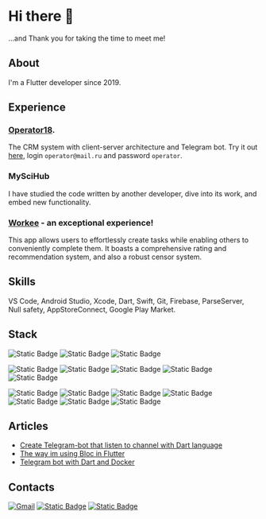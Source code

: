 # Hi there 👋
...and Thank you for taking the time to meet me!

## About
I'm a Flutter developer since 2019.

## Experience
### [Operator18](https://github.com/kharitonovAL/o18).
The CRM system with client-server architecture and Telegram bot. Try it out [here](https://v2.operator18.ru), login `operator@mail.ru` and password `operator`.


### MySciHub
I have studied the code written by another developer, dive into its work, and embed new functionality.

### [Workee](https://play.google.com/store/apps/details?id=com.narushev.workee) - an exceptional experience!
This app allows users to effortlessly create tasks while enabling others to conveniently complete them. It boasts a comprehensive rating and recommendation system, and also a robust censor system.

## Skills
VS Code, Android Studio, Xcode, Dart, Swift, Git, Firebase, ParseServer, Null safety, AppStoreConnect, Google Play Market.

## Stack
![Static Badge](https://img.shields.io/badge/Dart-grey?logo=dart)
![Static Badge](https://img.shields.io/badge/Flutter-grey?logo=flutter)
![Static Badge](https://img.shields.io/badge/VS_Code-grey?logo=visualstudiocode)

![Static Badge](https://img.shields.io/badge/Firebase-grey?logo=firebase)
![Static Badge](https://img.shields.io/badge/Parse_Server-grey?logo=pars)
![Static Badge](https://img.shields.io/badge/MobX-grey?logo=Mobx)
![Static Badge](https://img.shields.io/badge/Bloc-grey?logo=Bloc)
![Static Badge](https://img.shields.io/badge/Git-grey?logo=git)

![Static Badge](https://img.shields.io/badge/REST_API-grey?logo=rest)
![Static Badge](https://img.shields.io/badge/Localization-grey?logo=Localization)
![Static Badge](https://img.shields.io/badge/Google_Maps-grey?logo=google&logoColor=ffffff)
![Static Badge](https://img.shields.io/badge/OTP_Code-grey?logo=Otp&logoColor=ffffff)
![Static Badge](https://img.shields.io/badge/Stripe_payments-grey?logo=Stripe)
![Static Badge](https://img.shields.io/badge/App_Store_Connect-grey?logo=apple)
![Static Badge](https://img.shields.io/badge/Google_Play_Market-grey?logo=googleplay)

## Articles
- [Create Telegram-bot that listen to channel with Dart language](https://medium.com/@Kharitonov_al/create-telegram-bot-that-listen-to-channel-with-dart-language-61c10c20f7fb)
- [The way im using Bloc in Flutter](https://medium.com/@Kharitonov_al/the-way-im-using-bloc-in-flutter-app-5c072d854e89)
- [Telegram bot with Dart and Docker](https://medium.com/@Kharitonov_al/telegram-bot-with-dart-and-docker-1652d6017364)

## Contacts
[![Gmail](https://img.shields.io/badge/-Gmail-c14438?style=flat&logo=Gmail&logoColor=white)](mailto:2501.mailbox@gmail.com)
[![Static Badge](https://img.shields.io/badge/Telegram-blue?logo=telegram)](htts://t.me/Kharitonov_AL)
[![Static Badge](https://img.shields.io/badge/Twitter-black?logo=x)](https://twitter.com/al_mbx)

